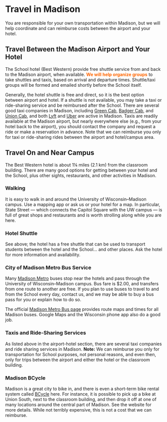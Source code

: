 <style type="text/css">
  .hi { font-weight: bold; color: rgb(255, 102, 00); }
</style>

# Travel in Madison

You are responsible for your own transportation within Madison, but we will help
coordinate and can reimburse costs between the airport and your hotel.

## Travel Between the Madison Airport and Your Hotel

The School hotel (Best Western) provide free shuttle service from and back to
the Madison airport, when available.  <span class="hi">We will help organize
groups</span> to take shuttles and taxis, based on arrival and departure times.
Shuttle/taxi groups will be formed and emailed shortly before the School itself.

Generally, the hotel shuttle is free and direct, so it is the best option
between airport and hotel.  If a shuttle is not available, you may take a taxi
or ride-sharing service and be reimbursed after the School.  There are several
good taxi companies in Madison, including
[Green Cab](https://greencabmadison.com),
[Badger Cab](http://www.badgercab.com/), and
[Union Cab](https://www.unioncab.com/), and both [Lyft](https://www.lyft.com/)
and [Uber](https://www.uber.com/ride/) are active in Madison.  Taxis are readily
available at the Madison airport, but nearly everywhere else (e.g., from your
hotel back to the airport), you should contact the company and request a ride or
make a reservation in advance.  Note that we can reimburse you only for taxi or
ride-sharing rides between the airport and hotel/campus area.

## Travel On and Near Campus

The Best Western hotel is about 1&frac14; miles (2.1 km) from the classroom
building.  There are many good options for getting between your hotel and the
School, plus other sights, restaurants, and other activities in Madison.

### Walking

It is easy to walk in and around the University of Wisconsin&ndash;Madison
campus.  Use a mapping app or ask us or your hotel for a map.  In particular,
State Street&nbsp;&mdash; which connects the Capitol Square with the UW
campus&nbsp;&mdash; is full of great shops and restaurants and is worth
strolling along while you are here.

### Hotel Shuttle

See above; the hotel has a free shuttle that can be used to transport students
between the hotel and the School&hellip; and other places.  Ask the hotel for
more information and availability.

### City of Madison Metro Bus Service

Many [Madison Metro](https://www.cityofmadison.com/metro) buses stop near the
hotels and pass through the University of Wisconsin&ndash;Madison campus.  Bus
fare is $2.00, and transfers from one route to another are free.  If you plan to
use buses to travel to and from the School every day, contact us, and we may be
able to buy a bus pass for you or explain how to do so.

The official
[Madison Metro Bus page](https://www.cityofmadison.com/metro/routes-schedules)
provides route maps and times for all Madison buses.  Google Maps and the
Wisconsin phone app also do a good job.

### Taxis and Ride-Sharing Services

As listed above in the airport-hotel section, there are several taxi companies
and ride sharing services in Madison.  **Note:** We can reimburse you only for
transportation for School purposes, not personal reasons, and even then, only
for trips between the airport and either the hotel or the classroom building.

### Madison BCycle

Madison is a great city to bike in, and there is even a short-term bike rental
system called [BCycle](https://madison.bcycle.com) here.  For instance, it is
possible to pick up a bike at Union South, next to the classroom building, and
then drop it off at one of many locations around the central part of Madison.
See the website for more details.  While not terribly expensive, this is not a
cost that we can reimburse.
